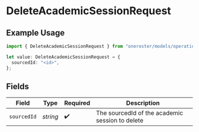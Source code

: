 # DeleteAcademicSessionRequest

## Example Usage

```typescript
import { DeleteAcademicSessionRequest } from "oneroster/models/operations";

let value: DeleteAcademicSessionRequest = {
  sourcedId: "<id>",
};
```

## Fields

| Field                                           | Type                                            | Required                                        | Description                                     |
| ----------------------------------------------- | ----------------------------------------------- | ----------------------------------------------- | ----------------------------------------------- |
| `sourcedId`                                     | *string*                                        | :heavy_check_mark:                              | The sourcedId of the academic session to delete |
